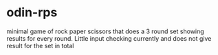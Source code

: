 # odin-rps
minimal game of rock paper scissors that does a 3 round set showing results for every round. Little input checking currently and does not give result for the set in total